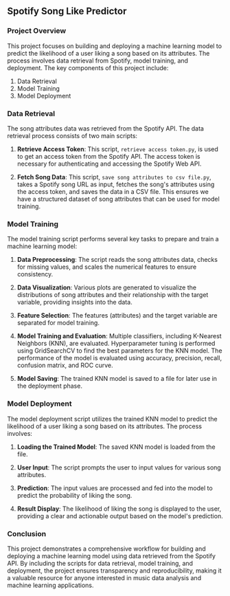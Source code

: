 ## Spotify Song Like Predictor

### Project Overview

This project focuses on building and deploying a machine learning model to predict the likelihood of a user liking a song based on its attributes. The process involves data retrieval from Spotify, model training, and deployment. The key components of this project include:

1. Data Retrieval
2. Model Training
3. Model Deployment

### Data Retrieval

The song attributes data was retrieved from the Spotify API. The data retrieval process consists of two main scripts:

1. **Retrieve Access Token**: This script, `retrieve access token.py`, is used to get an access token from the Spotify API. The access token is necessary for authenticating and accessing the Spotify Web API.
   
2. **Fetch Song Data**: This script, `save song attributes to csv file.py`, takes a Spotify song URL as input, fetches the song's attributes using the access token, and saves the data in a CSV file. This ensures we have a structured dataset of song attributes that can be used for model training.

### Model Training

The model training script performs several key tasks to prepare and train a machine learning model:

1. **Data Preprocessing**: The script reads the song attributes data, checks for missing values, and scales the numerical features to ensure consistency.

2. **Data Visualization**: Various plots are generated to visualize the distributions of song attributes and their relationship with the target variable, providing insights into the data.

3. **Feature Selection**: The features (attributes) and the target variable are separated for model training.

4. **Model Training and Evaluation**: Multiple classifiers, including K-Nearest Neighbors (KNN), are evaluated. Hyperparameter tuning is performed using GridSearchCV to find the best parameters for the KNN model. The performance of the model is evaluated using accuracy, precision, recall, confusion matrix, and ROC curve.

5. **Model Saving**: The trained KNN model is saved to a file for later use in the deployment phase.

### Model Deployment

The model deployment script utilizes the trained KNN model to predict the likelihood of a user liking a song based on its attributes. The process involves:

1. **Loading the Trained Model**: The saved KNN model is loaded from the file.

2. **User Input**: The script prompts the user to input values for various song attributes.

3. **Prediction**: The input values are processed and fed into the model to predict the probability of liking the song.

4. **Result Display**: The likelihood of liking the song is displayed to the user, providing a clear and actionable output based on the model's prediction.

### Conclusion

This project demonstrates a comprehensive workflow for building and deploying a machine learning model using data retrieved from the Spotify API. By including the scripts for data retrieval, model training, and deployment, the project ensures transparency and reproducibility, making it a valuable resource for anyone interested in music data analysis and machine learning applications.
